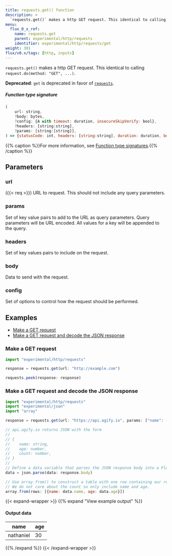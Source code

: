 ```yaml
---
title: requests.get() function
description: >
  `requests.get()` makes a http GET request. This identical to calling `request.do(method: "GET", ...)`.
menu:
  flux_0_x_ref:
    name: requests.get
    parent: experimental/http/requests
    identifier: experimental/http/requests/get
weight: 301
flux/v0.x/tags: [http, inputs]
---
```


<!------------------------------------------------------------------------------

IMPORTANT: This page was generated from comments in the Flux source code. Any
edits made directly to this page will be overwritten the next time the
documentation is generated. 

To make updates to this documentation, update the function comments above the
function definition in the Flux source code:

https://github.com/influxdata/flux/blob/master/stdlib/experimental/http/requests/requests.flux#L272-L289

Contributing to Flux: https://github.com/influxdata/flux#contributing
Fluxdoc syntax: https://github.com/influxdata/flux/blob/master/docs/fluxdoc.md

------------------------------------------------------------------------------->

`requests.get()` makes a http GET request. This identical to calling `request.do(method: "GET", ...)`.

**Deprecated**: `get` is deprecated in favor of [`requests`](https://docs.influxdata.com/flux/v0.x/stdlib/http/requests/get/).

##### Function type signature

```js
(
    url: string,
    ?body: bytes,
    ?config: {A with timeout: duration, insecureSkipVerify: bool},
    ?headers: [string:string],
    ?params: [string:[string]],
) => {statusCode: int, headers: [string:string], duration: duration, body: bytes}
```

{{% caption %}}For more information, see [Function type signatures](/flux/v0.x/function-type-signatures/).{{% /caption %}}

## Parameters

### url
({{< req >}})
URL to request. This should not include any query parameters.



### params

Set of key value pairs to add to the URL as query parameters.
Query parameters will be URL encoded.
All values for a key will be appended to the query.



### headers

Set of key values pairs to include on the request.



### body

Data to send with the request.



### config

Set of options to control how the request should be performed.




## Examples

- [Make a GET request](#make-a-get-request)
- [Make a GET request and decode the JSON response](#make-a-get-request-and-decode-the-json-response)

### Make a GET request

```js
import "experimental/http/requests"

response = requests.get(url: "http://example.com")

requests.peek(response: response)

```


### Make a GET request and decode the JSON response

```js
import "experimental/http/requests"
import "experimental/json"
import "array"

response = requests.get(url: "https://api.agify.io", params: ["name": ["nathaniel"]])

// api.agify.io returns JSON with the form
//
// {
//    name: string,
//    age: number,
//    count: number,
// }
//
// Define a data variable that parses the JSON response body into a Flux record.
data = json.parse(data: response.body)

// Use array.from() to construct a table with one row containing our response data.
// We do not care about the count so only include name and age.
array.from(rows: [{name: data.name, age: data.age}])

```

{{< expand-wrapper >}}
{{% expand "View example output" %}}

#### Output data

| name      | age  |
| --------- | ---- |
| nathaniel | 30   |

{{% /expand %}}
{{< /expand-wrapper >}}

